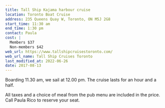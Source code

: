 ```yaml
---
title: Tall Ship Kajama harbour cruise
location: Toronto Boat Cruise
address: 235 Queens Quay W, Toronto, ON M5J 2G8
start_time: 11:30 am
end_time: 1:30 pm
contact: Paula
cost: |
  Members $37
  Non-members $42
web_url: https://www.tallshipcruisestoronto.com/
web_url_name: Tall Ship Cruises Toronto
last_modified_at: 2022-06-26
date: 2017-08-13
---
```


Boarding 11.30 am, we sail at 12.00 pm. The cruise lasts for an hour and a
half.

All taxes and a choice of meal from the pub menu are included in the price.
Call Paula Rico to reserve your seat.

